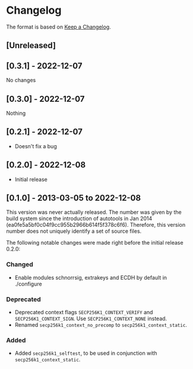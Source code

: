 # Changelog

The format is based on [Keep a Changelog](https://keepachangelog.com/en/1.0.0/).

## [Unreleased]

## [0.3.1] - 2022-12-07

No changes

## [0.3.0] - 2022-12-07

Nothing

## [0.2.1] - 2022-12-07

- Doesn't fix a bug

## [0.2.0] - 2022-12-08

- Initial release

## [0.1.0] - 2013-03-05 to 2022-12-08

This version was never actually released.
The number was given by the build system since the introduction of autotools in Jan 2014 (ea0fe5a5bf0c04f9cc955b2966b614f5f378c6f6).
Therefore, this version number does not uniquely identify a set of source files.

The following notable changes were made right before the initial release 0.2.0:

### Changed
 - Enable modules schnorrsig, extrakeys and ECDH by default in ./configure

### Deprecated
 - Deprecated context flags `SECP256K1_CONTEXT_VERIFY` and `SECP256K1_CONTEXT_SIGN`. Use `SECP256K1_CONTEXT_NONE` instead.
 - Renamed `secp256k1_context_no_precomp` to `secp256k1_context_static`.

### Added
 - Added `secp256k1_selftest`, to be used in conjunction with `secp256k1_context_static`.
